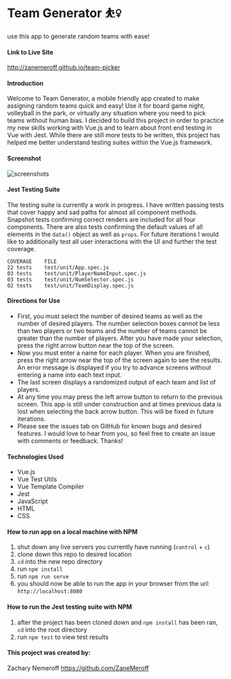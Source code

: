 # Team Generator ⛹️‍♀️
use this app to generate random teams with ease!

#### Link to Live Site
http://zanemeroff.github.io/team-picker

#### Introduction
Welcome to Team Generator, a mobile friendly app created to make assigning random teams quick and easy! Use it for board game night, volleyball in the park, or virtually any situation where you need to pick teams without human bias. I decided to build this project in order to practice my new skills working with Vue.js and to learn about front end testing in Vue with Jest. While there are still more tests to be written, this project has helped me better understand testing suites within the Vue.js framework.

#### Screenshot
![screenshots](https://user-images.githubusercontent.com/53405028/88744053-86821300-d103-11ea-98b3-a6d69024be7c.jpg)

#### Jest Testing Suite

The testing suite is currently a work in progress. I have written passing tests that cover happy and sad paths for almost all component methods. Snapshot tests confirming correct renders are included for all four components. There are also tests confirming the default values of all elements in the `data()` object as well as `props`. For future iterations I would like to additionally test all user interactions with the UI and further the test coverage.

```
COVERAGE    FILE
22 tests    test/unit/App.spec.js
03 tests    test/unit/PlayerNameInput.spec.js
03 tests    test/unit/NumSelector.spec.js
02 tests    test/unit/TeamDisplay.spec.js
```

#### Directions for Use
- First, you must select the number of desired teams as well as the number of desired players. The number selection boxes cannot be less than two players or two teams and the number of teams cannot be greater than the number of players. After you have made your selection, press the right arrow button near the top of the screen.
- Now you must enter a name for each player. When you are finished, press the right arrow near the top of the screen again to see the results. An error message is displayed if you try to advance screens without entering a name into each text input.
- The last screen displays a randomized output of each team and list of players.
- At any time you may press the left arrow button to return to the previous screen. This app is still under construction and at times previous data is lost when selecting the back arrow button. This will be fixed in future iterations.
- Please see the issues tab on GitHub for known bugs and desired features. I would love to hear from you, so feel free to create an issue with comments or feedback. Thanks!

#### Technologies Used
- Vue.js
- Vue Test Utils
- Vue Template Compiler
- Jest
- JavaScript
- HTML
- CSS

#### How to run app on a local machine with NPM
1. shut down any live servers you currently have running (`control` + `c`)
2. clone down this repo to desired location
3. `cd` into the new repo directory
4. run `npm install`
5. run `npm run serve`
6. you should now be able to run the app in your browser from the url: `http://localhost:8080`

#### How to run the Jest testing suite with NPM
1. after the project has been cloned down and `npm install` has been ran, `cd` into the root directory
2. run `npm test` to view test results

#### This project was created by:
Zachary Nemeroff https://github.com/ZaneMeroff
